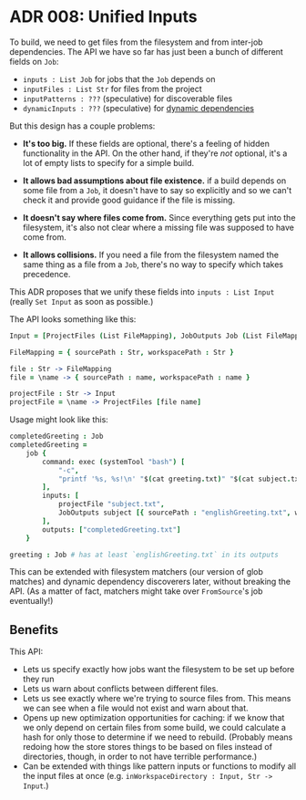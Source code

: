 # ADR 008: Unified Inputs

To build, we need to get files from the filesystem and from inter-job dependencies.
The API we have so far has just been a bunch of different fields on `Job`:

- `inputs : List Job` for jobs that the `Job` depends on
- `inputFiles : List Str` for files from the project
- `inputPatterns : ???` (speculative) for discoverable files
- `dynamicInputs : ???` (speculative) for [dynamic dependencies](./005-dynamic-dependencies.md)

But this design has a couple problems:

- **It's too big.**
  If these fields are optional, there's a feeling of hidden functionality in the API.
  On the other hand, if they're *not* optional, it's a lot of empty lists to specify for a simple build.

- **It allows bad assumptions about file existence.**
  if a build depends on some file from a `Job`, it doesn't have to say so explicitly and so we can't check it and provide good guidance if the file is missing.

- **It doesn't say where files come from.**
  Since everything gets put into the filesystem, it's also not clear where a missing file was supposed to have come from.

- **It allows collisions.**
  If you need a file from the filesystem named the same thing as a file from a `Job`, there's no way to specify which takes precedence.

This ADR proposes that we unify these fields into `inputs : List Input` (really `Set Input` as soon as possible.)

The API looks something like this:

```coffeescript
Input = [ProjectFiles (List FileMapping), JobOutputs Job (List FileMapping)]

FileMapping = { sourcePath : Str, workspacePath : Str }

file : Str -> FileMapping
file = \name -> { sourcePath : name, workspacePath : name }

projectFile : Str -> Input
projectFile = \name -> ProjectFiles [file name]
```

Usage might look like this:

```coffeescript
completedGreeting : Job
completedGreeting =
    job {
        command: exec (systemTool "bash") [
            "-c",
            "printf '%s, %s!\n' "$(cat greeting.txt)" "$(cat subject.txt)" > completedGreeting.txt",
        ],
        inputs: [
            projectFile "subject.txt",
            JobOutputs subject [{ sourcePath : "englishGreeting.txt", workspacePath : "greeting.txt" }],
        ],
        outputs: ["completedGreeting.txt"]
    }

greeting : Job # has at least `englishGreeting.txt` in its outputs
```

This can be extended with filesystem matchers (our version of glob matches) and dynamic dependency discoverers later, without breaking the API.
(As a matter of fact, matchers might take over `FromSource`'s job eventually!)

## Benefits

This API:

- Lets us specify exactly how jobs want the filesystem to be set up before they run
- Lets us warn about conflicts between different files.
- Lets us see exactly where we're trying to source files from.
  This means we can see when a file would not exist and warn about that.
- Opens up new optimization opportunities for caching: if we know that we only depend on certain files from some build, we could calculate a hash for only those to determine if we need to rebuild.
  (Probably means redoing how the store stores things to be based on files instead of directories, though, in order to not have terrible performance.)
- Can be extended with things like pattern inputs or functions to modify all the input files at once (e.g. `inWorkspaceDirectory : Input, Str -> Input`.)
